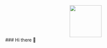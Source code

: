 <div id="header" align="center">
  <img src="https://media.giphy.com/media/IpeYSEZshTefe/giphy.gif" width="100"/>
</div>
### Hi there 👋

<!--
**datvuny/datvuny** is a ✨ _special_ ✨ repository because its `README.md` (this file) appears on your GitHub profile.

Here are some ideas to get you started:

- 🔭 I’m currently working on ...
- 🌱 I’m currently learning ...
- 👯 I’m looking to collaborate on ...
- 🤔 I’m looking for help with ...
- 💬 Ask me about ...
- 📫 How to reach me: ...
- 😄 Pronouns: ...
- ⚡ Fun fact: ...
-->

